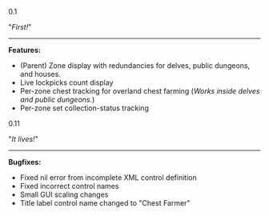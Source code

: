 0.1

"_First!_"
- - - -
**Features:**

- (Parent) Zone display with redundancies for delves, public dungeons, and houses.
- Live lockpicks count display
- Per-zone chest tracking for overland chest farming
  (_Works inside delves and public dungeons._)
- Per-zone set collection-status tracking


0.11

"_It lives!_"
- - - -
**Bugfixes:**
- Fixed nil error from incomplete XML control definition
- Fixed incorrect control names
- Small GUI scaling changes
- Title label control name changed to "Chest Farmer"
